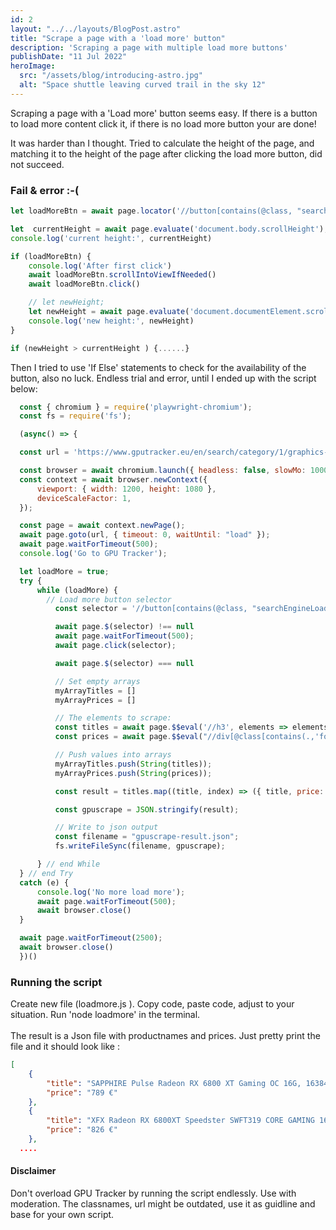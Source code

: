 ```yaml
---
id: 2
layout: "../../layouts/BlogPost.astro"
title: "Scrape a page with a 'load more' button"
description: 'Scraping a page with multiple load more buttons'
publishDate: "11 Jul 2022"
heroImage:
  src: "/assets/blog/introducing-astro.jpg"
  alt: "Space shuttle leaving curved trail in the sky 12"
---
```


Scraping a page with a 'Load more' button seems easy. If there is a button to load more content click it, if there is no load more button your are done!


It was harder than I thought. Tried to calculate the height of the page, and matching it to the height of the page after clicking the load more button, did not succeed. 


### Fail & error :-(

````js
let loadMoreBtn = await page.locator('//button[contains(@class, "searchEngineLoadMoreButton")]').isVisible();

let  currentHeight = await page.evaluate('document.body.scrollHeight');
console.log('current height:', currentHeight)

if (loadMoreBtn) {
    console.log('After first click')
    await loadMoreBtn.scrollIntoViewIfNeeded()
    await loadMoreBtn.click()

    // let newHeight;
    let newHeight = await page.evaluate('document.documentElement.scrollHeight');
    console.log('new height:', newHeight)
}

if (newHeight > currentHeight ) {......}
````

Then I tried to use 'If Else' statements to check for the availability of the button, also no luck. Endless trial and error, until I ended up with the script below:

```js
  const { chromium } = require('playwright-chromium');
  const fs = require('fs');

  (async() => {

  const url = 'https://www.gputracker.eu/en/search/category/1/graphics-cards?textualSearch=RX%206800%20xt&onlyInStock=true'

  const browser = await chromium.launch({ headless: false, slowMo: 1000 });
  const context = await browser.newContext({
      viewport: { width: 1200, height: 1080 },
      deviceScaleFactor: 1,
  });

  const page = await context.newPage();
  await page.goto(url, { timeout: 0, waitUntil: "load" });
  await page.waitForTimeout(500);
  console.log('Go to GPU Tracker');

  let loadMore = true;
  try {
      while (loadMore) {
        // Load more button selector
          const selector = '//button[contains(@class, "searchEngineLoadMoreButton")]';

          await page.$(selector) !== null
          await page.waitForTimeout(500);
          await page.click(selector);

          await page.$(selector) === null

          // Set empty arrays
          myArrayTitles = []
          myArrayPrices = []

          // The elements to scrape:
          const titles = await page.$$eval('//h3', elements => elements.map(el => el.textContent.trim().split('\n')[0]))
          const prices = await page.$$eval("//div[@class[contains(.,'font-weight-bold text-secondary w-100 d-block h1 mb-2')]]", elements => elements.map(el => el.textContent.trim().split('\n')[0]))

          // Push values into arrays
          myArrayTitles.push(String(titles));
          myArrayPrices.push(String(prices));

          const result = titles.map((title, index) => ({ title, price: prices[index] }));

          const gpuscrape = JSON.stringify(result);

          // Write to json output
          const filename = "gpuscrape-result.json";
          fs.writeFileSync(filename, gpuscrape);

      } // end While
  } // end Try
  catch (e) {
      console.log('No more load more');
      await page.waitForTimeout(500);
      await browser.close()
  }

  await page.waitForTimeout(2500);
  await browser.close()
  })()

````

### Running the script
Create new file (loadmore.js ). Copy code, paste code, adjust to your situation. Run 'node loadmore' in the terminal.
<br><br>
The result is a Json file with productnames and prices. Just pretty print the file and it should look like :

````json
[
	{
		"title": "SAPPHIRE Pulse Radeon RX 6800 XT Gaming OC 16G, 16384 MB GDDR6",
		"price": "789 €"
	},
	{
		"title": "XFX Radeon RX 6800XT Speedster SWFT319 CORE GAMING 16GB",
		"price": "826 €"
	},
  ....
````


#### Disclaimer
Don't overload GPU Tracker by running the script endlessly. Use with moderation. The classnames, url might be outdated, use it as guidline and base for your own script. 